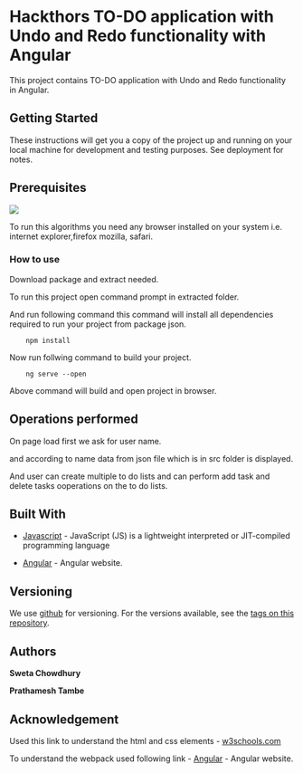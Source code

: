 # Hackthors TO-DO application with Undo and Redo functionality with Angular

This project contains TO-DO application with Undo and Redo functionality in Angular.

## Getting Started

These instructions will get you a copy of the project up and running on your local machine for development and testing purposes. See deployment for notes.

## Prerequisites &nbsp;
![](https://img.shields.io/badge/Angular-7.0.0-yellowgreen)

To run this algorithms you need any browser installed on your system i.e. internet explorer,firefox mozilla, safari. 

### How to use

Download package and extract needed.

To run this project open command prompt in extracted folder.

And run following command this command will install all dependencies required to run your project from package json.

```
	npm install
```

Now run follwing command to build your project.

```
	ng serve --open
```

Above command will build and open project in browser.

## Operations performed

On page load first we ask for user name.

and according to name data from json file which is in src folder is displayed.

And user can create multiple to do lists and can perform add task and delete tasks ooperations on the to do lists.


## Built With

* [Javascript](https://developer.mozilla.org/en-US/docs/Web/JavaScript) - JavaScript (JS) is a lightweight interpreted or JIT-compiled programming language

* [Angular](https://angular.io/) - Angular website. 

## Versioning

We use [github](https://github.com/) for versioning. For the versions available, see the [tags on this repository](https://github.com/neu-mis-info6150-fall-2018/assignment-6-angular-hackthors). 

## Authors

**Sweta Chowdhury**

**Prathamesh Tambe**

## Acknowledgement

Used this link to understand the html and css elements - [w3schools.com](https://w3schools.com)

To understand the webpack used following link - [Angular](https://angular.io/) - Angular website. 
